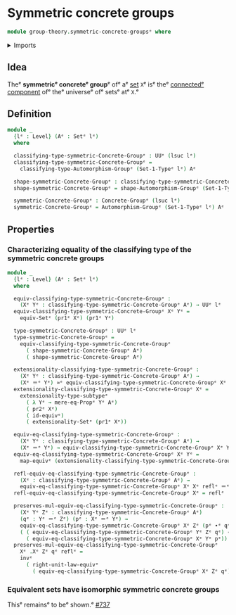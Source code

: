 # Symmetric concrete groups

```agda
module group-theory.symmetric-concrete-groupsᵉ where
```

<details><summary>Imports</summary>

```agda
open import foundation.dependent-pair-typesᵉ
open import foundation.equivalencesᵉ
open import foundation.identity-typesᵉ
open import foundation.mere-equalityᵉ
open import foundation.setsᵉ
open import foundation.subtype-identity-principleᵉ
open import foundation.universe-levelsᵉ

open import group-theory.automorphism-groupsᵉ
open import group-theory.concrete-groupsᵉ
```

</details>

## Idea

Theᵉ **symmetricᵉ concreteᵉ group**ᵉ ofᵉ aᵉ [set](foundation-core.sets.mdᵉ) `X`ᵉ isᵉ theᵉ
[connectedᵉ component](foundation.connected-components-universes.mdᵉ) ofᵉ theᵉ
universeᵉ ofᵉ setsᵉ atᵉ `X`.ᵉ

## Definition

```agda
module _
  {lᵉ : Level} (Aᵉ : Setᵉ lᵉ)
  where

  classifying-type-symmetric-Concrete-Groupᵉ : UUᵉ (lsuc lᵉ)
  classifying-type-symmetric-Concrete-Groupᵉ =
    classifying-type-Automorphism-Groupᵉ (Set-1-Typeᵉ lᵉ) Aᵉ

  shape-symmetric-Concrete-Groupᵉ : classifying-type-symmetric-Concrete-Groupᵉ
  shape-symmetric-Concrete-Groupᵉ = shape-Automorphism-Groupᵉ (Set-1-Typeᵉ lᵉ) Aᵉ

  symmetric-Concrete-Groupᵉ : Concrete-Groupᵉ (lsuc lᵉ)
  symmetric-Concrete-Groupᵉ = Automorphism-Groupᵉ (Set-1-Typeᵉ lᵉ) Aᵉ
```

## Properties

### Characterizing equality of the classifying type of the symmetric concrete groups

```agda
module _
  {lᵉ : Level} (Aᵉ : Setᵉ lᵉ)
  where

  equiv-classifying-type-symmetric-Concrete-Groupᵉ :
    (Xᵉ Yᵉ : classifying-type-symmetric-Concrete-Groupᵉ Aᵉ) → UUᵉ lᵉ
  equiv-classifying-type-symmetric-Concrete-Groupᵉ Xᵉ Yᵉ =
    equiv-Setᵉ (pr1ᵉ Xᵉ) (pr1ᵉ Yᵉ)

  type-symmetric-Concrete-Groupᵉ : UUᵉ lᵉ
  type-symmetric-Concrete-Groupᵉ =
    equiv-classifying-type-symmetric-Concrete-Groupᵉ
      ( shape-symmetric-Concrete-Groupᵉ Aᵉ)
      ( shape-symmetric-Concrete-Groupᵉ Aᵉ)

  extensionality-classifying-type-symmetric-Concrete-Groupᵉ :
    (Xᵉ Yᵉ : classifying-type-symmetric-Concrete-Groupᵉ Aᵉ) →
    (Xᵉ ＝ᵉ Yᵉ) ≃ᵉ equiv-classifying-type-symmetric-Concrete-Groupᵉ Xᵉ Yᵉ
  extensionality-classifying-type-symmetric-Concrete-Groupᵉ Xᵉ =
    extensionality-type-subtypeᵉ
      ( λ Yᵉ → mere-eq-Propᵉ Yᵉ Aᵉ)
      ( pr2ᵉ Xᵉ)
      ( id-equivᵉ)
      ( extensionality-Setᵉ (pr1ᵉ Xᵉ))

  equiv-eq-classifying-type-symmetric-Concrete-Groupᵉ :
    (Xᵉ Yᵉ : classifying-type-symmetric-Concrete-Groupᵉ Aᵉ) →
    (Xᵉ ＝ᵉ Yᵉ) → equiv-classifying-type-symmetric-Concrete-Groupᵉ Xᵉ Yᵉ
  equiv-eq-classifying-type-symmetric-Concrete-Groupᵉ Xᵉ Yᵉ =
    map-equivᵉ (extensionality-classifying-type-symmetric-Concrete-Groupᵉ Xᵉ Yᵉ)

  refl-equiv-eq-classifying-type-symmetric-Concrete-Groupᵉ :
    (Xᵉ : classifying-type-symmetric-Concrete-Groupᵉ Aᵉ) →
    equiv-eq-classifying-type-symmetric-Concrete-Groupᵉ Xᵉ Xᵉ reflᵉ ＝ᵉ id-equivᵉ
  refl-equiv-eq-classifying-type-symmetric-Concrete-Groupᵉ Xᵉ = reflᵉ

  preserves-mul-equiv-eq-classifying-type-symmetric-Concrete-Groupᵉ :
    (Xᵉ Yᵉ Zᵉ : classifying-type-symmetric-Concrete-Groupᵉ Aᵉ)
    (qᵉ : Yᵉ ＝ᵉ Zᵉ) (pᵉ : Xᵉ ＝ᵉ Yᵉ) →
    equiv-eq-classifying-type-symmetric-Concrete-Groupᵉ Xᵉ Zᵉ (pᵉ ∙ᵉ qᵉ) ＝ᵉ
    ( ( equiv-eq-classifying-type-symmetric-Concrete-Groupᵉ Yᵉ Zᵉ qᵉ) ∘eᵉ
      ( equiv-eq-classifying-type-symmetric-Concrete-Groupᵉ Xᵉ Yᵉ pᵉ))
  preserves-mul-equiv-eq-classifying-type-symmetric-Concrete-Groupᵉ
    Xᵉ .Xᵉ Zᵉ qᵉ reflᵉ =
    invᵉ
      ( right-unit-law-equivᵉ
        ( equiv-eq-classifying-type-symmetric-Concrete-Groupᵉ Xᵉ Zᵉ qᵉ))
```

### Equivalent sets have isomorphic symmetric concrete groups

Thisᵉ remainsᵉ to beᵉ shown.ᵉ
[#737](https://github.com/UniMath/agda-unimath/issues/737ᵉ)